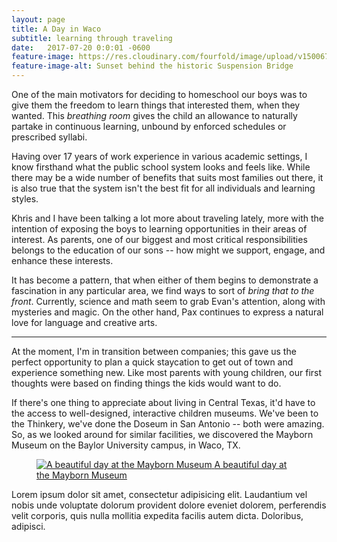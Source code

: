 ```yaml
---
layout: page
title: A Day in Waco
subtitle: learning through traveling
date:   2017-07-20 0:0:01 -0600
feature-image: https://res.cloudinary.com/fourfold/image/upload/v1500670559/20170719_200205_oxspbe.jpg
feature-image-alt: Sunset behind the historic Suspension Bridge
---
```

One of the main motivators for deciding to homeschool our boys was to give them the freedom to learn things that interested them, when they wanted. This _breathing room_ gives the child an allowance to naturally partake in continuous learning, unbound by enforced schedules or prescribed syllabi.

Having over 17 years of work experience in various academic  settings, I know firsthand what the public school system looks and feels like. While there may be a wide number of benefits that suits most families out there, it is also true that the system isn't the best fit for all individuals and learning styles.

Khris and I have been talking a lot more about traveling lately, more with the intention of exposing the boys to learning opportunities in their areas of interest. As parents, one of our biggest and most critical responsibilities belongs to the education of our sons -- how might we support, engage, and enhance these interests.

It has become a pattern, that when either of them begins to demonstrate a fascination in any particular area, we find ways to sort of _bring that to the front_. Currently, science and math seem to grab Evan's attention, along with mysteries and magic. On the other hand, Pax continues to express a natural love for language and creative arts.

<hr class="divider_elipses">

At the moment, I'm in transition between companies; this gave us the perfect opportunity to plan a quick staycation to get out of town and experience something new. Like most parents with young children, our first thoughts were based on finding things the kids would want to do.

If there's one thing to appreciate about living in Central Texas, it'd have to the access to well-designed, interactive children museums. We've been to the Thinkery, we've done the Doseum in San Antonio -- both were amazing. So, as we looked around for similar facilities, we discovered the Mayborn Museum on the Baylor University campus, in Waco, TX.

<figure class="figure">
    <a class="figure_link" href="https://res.cloudinary.com/fourfold/image/upload/v1500672567/20170719_150120_lpqtcz.jpg">
      <img class="figure_image" src="https://res.cloudinary.com/fourfold/image/upload/v1500672567/20170719_150120_lpqtcz.jpg" alt="A beautiful day at the Mayborn Museum">
    <figurecaption class="figure_caption">A beautiful day at the Mayborn Museum</figurecaption>
  </a>
</figure>

Lorem ipsum dolor sit amet, consectetur adipisicing elit. Laudantium vel nobis unde voluptate dolorum provident dolore eveniet dolorem, perferendis velit corporis, quis nulla mollitia expedita facilis autem dicta. Doloribus, adipisci.

<div class="container_lg_nested">
  <div class="grid grid_thirds">
    <div class="grid_card">
      <figure class="figure">
        <a class="figure_link" href="https://res.cloudinary.com/fourfold/image/upload/v1500672207/20170719_114441_uyfarm.jpg">
          <img class="figure_image" src="https://res.cloudinary.com/fourfold/image/upload/v1500672207/20170719_114441_uyfarm.jpg" alt="">
        </a>
      </figure>
    </div>
    <div class="grid_card">
      <figure class="figure">
        <a class="figure_link" href="https://res.cloudinary.com/fourfold/image/upload/v1500734796/20170719_135213_v4sejt.jpg">
          <img class="figure_image" src="https://res.cloudinary.com/fourfold/image/upload/v1500734796/20170719_135213_v4sejt.jpg" alt="">
        </a>
      </figure>
    </div>
    <div class="grid_card">
      <figure class="figure">
        <a class="figure_link" href="https://res.cloudinary.com/fourfold/image/upload/v1500672207/20170719_144924_bliuzn.jpg">
          <img class="figure_image" src="https://res.cloudinary.com/fourfold/image/upload/v1500672207/20170719_144924_bliuzn.jpg" alt="">
        </a>
      </figure>
    </div>
  </div>
  <div class="grid grid_halves">
    <div class="grid_card">
      <figure class="figure">
        <a class="figure_link" href="https://res.cloudinary.com/fourfold/image/upload/v1500672207/20170719_140722_j25tws.jpg">
          <img class="figure_image" src="https://res.cloudinary.com/fourfold/image/upload/v1500672207/20170719_140722_j25tws.jpg" alt="">
        </a>
      </figure>
    </div>
    <div class="grid_card">
      <figure class="figure">
        <a class="figure_link" href="https://res.cloudinary.com/fourfold/image/upload/v1500672608/20170719_143816_fbi6wi.jpg">
          <img class="figure_image" src="https://res.cloudinary.com/fourfold/image/upload/v1500672608/20170719_143816_fbi6wi.jpg" alt="">
        </a>
      </figure>
    </div>
  </div>
</div>
